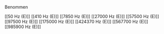 Benommen

[[50 Hz (E)]]
[[410 Hz (E)]]
[[7850 Hz (E)]]
[[27000 Hz (E)]]
[[57500 Hz (E)]]
[[97500 Hz (E)]]
[[175000 Hz (E)]]
[[424370 Hz (E)]]
[[567700 Hz (E)]]
[[985900 Hz (E)]]